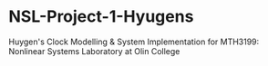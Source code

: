 # NSL-Project-1-Hyugens
Huygen's Clock Modelling &amp; System Implementation for MTH3199: Nonlinear Systems Laboratory at Olin College
